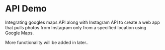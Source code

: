 # API Demo

Integrating googles maps API along with Instagram API to create a web app that pulls photos from Instagram only from a specified location using Google Maps. 

More functionality will be added in later..
